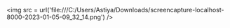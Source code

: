<img src = url('file:///C:/Users/Astiya/Downloads/screencapture-localhost-8000-2023-01-05-09_32_14.png') />
